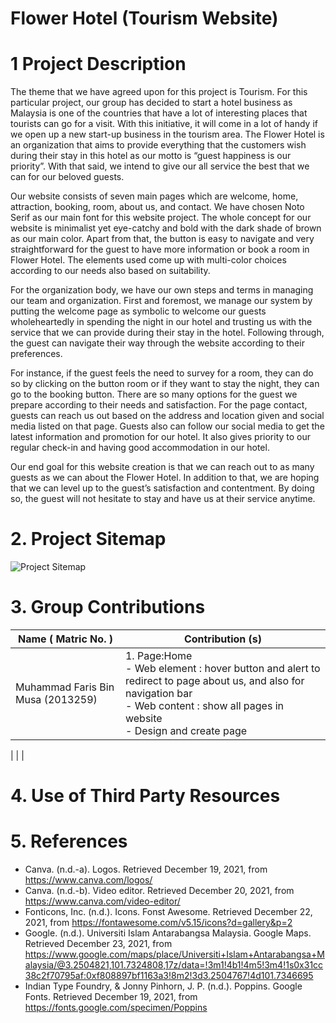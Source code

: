 # Flower Hotel (Tourism Website)
# 1 Project Description
 The theme that we have agreed upon for this project is Tourism. For this particular 
project, our group has decided to start a hotel business as Malaysia is one of the countries that 
have a lot of interesting places that tourists can go for a visit. With this initiative, it will come 
in a lot of handy if we open up a new start-up business in the tourism area. The Flower Hotel 
is an organization that aims to provide everything that the customers wish during their stay in 
this hotel as our motto is “guest happiness is our priority”. With that said, we intend to give 
our all service the best that we can for our beloved guests.

Our website consists of seven main pages which are welcome, home, attraction, 
booking, room, about us, and contact. We have chosen Noto Serif as our main font for this 
website project. The whole concept for our website is minimalist yet eye-catchy and bold 
with the dark shade of brown as our main color. Apart from that, the button is easy to 
navigate and very straightforward for the guest to have more information or book a room in 
Flower Hotel. The elements used come up with multi-color choices according to our needs 
also based on suitability.

For the organization body, we have our own steps and terms in managing our team 
and organization. First and foremost, we manage our system by putting the welcome page as 
symbolic to welcome our guests wholeheartedly in spending the night in our hotel and 
trusting us with the service that we can provide during their stay in the hotel. Following 
through, the guest can navigate their way through the website according to their preferences. 

For instance, if the guest feels the need to survey for a room, they can do so by clicking on 
the button room or if they want to stay the night, they can go to the booking button. There are 
so many options for the guest we prepare according to their needs and satisfaction. For the 
page contact, guests can reach us out based on the address and location given and social 
media listed on that page. Guests also can follow our social media to get the latest 
information and promotion for our hotel. It also gives priority to our regular check-in and 
having good accommodation in our hotel.

Our end goal for this website creation is that we can reach out to as many guests as we 
can about the Flower Hotel. In addition to that, we are hoping that we can level up to the 
guest’s satisfaction and contentment. By doing so, the guest will not hesitate to stay and have 
us at their service anytime.

# 2. Project Sitemap
![Project Sitemap](https://user-images.githubusercontent.com/96635071/147680053-e22461fc-e6de-4fd1-8d8d-abd3e4e6f1b5.png)

# 3. Group Contributions

| Name ( Matric No. )               	| Contribution (s)                                                                                                                                                                                        	|
|-----------------------------------	|-----------------------	|
| Muhammad Faris Bin Musa (2013259) 	| 1. Page:Home <br>    - Web element : hover button and alert to redirect to page about us, and also for navigation bar<br>   - Web content : show all pages in website <br>    - Design and create page 	|

|                                   	|                        |

# 4. Use of Third Party Resources 



# 5. References 
- Canva. (n.d.-a). Logos. Retrieved December 19, 2021, from https://www.canva.com/logos/ 
- Canva. (n.d.-b). Video editor. Retrieved December 20, 2021, from https://www.canva.com/video-editor/ 
- Fonticons, Inc. (n.d.). Icons. Fonst Awesome. Retrieved December 22, 2021, from https://fontawesome.com/v5.15/icons?d=gallery&p=2 
- Google. (n.d.). Universiti Islam Antarabangsa Malaysia. Google Maps. Retrieved December 23, 2021, from https://www.google.com/maps/place/Universiti+Islam+Antarabangsa+Malaysia/@3.2504821,101.7324808,17z/data=!3m1!4b1!4m5!3m4!1s0x31cc38c2f70795af:0xf808897bf1163a3!8m2!3d3.2504767!4d101.7346695 
- Indian Type Foundry, & Jonny Pinhorn, J. P. (n.d.). Poppins. Google Fonts. Retrieved December 19, 2021, from https://fonts.google.com/specimen/Poppins 

